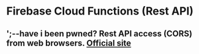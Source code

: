 # Firebase Cloud Functions (Rest API)

## ';--have i been pwned? Rest API access (CORS) from web browsers. [Official site](https://haveibeenpwned.com/)

